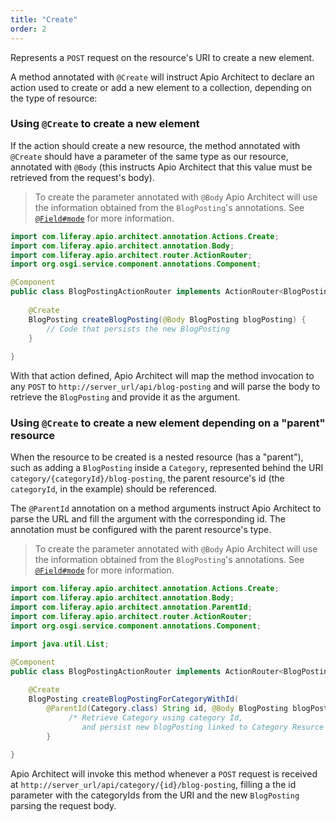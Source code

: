 ```yaml
---
title: "Create"
order: 2
---
```


Represents a `POST` request on the resource's URI to create a new element. 

A method annotated with `@Create` will instruct Apio Architect to declare an action used to create or add a new element to a collection, depending on the type of resource:

### Using `@Create` to create a new element

If the action should create a new resource, the method annotated with `@Create` should have a parameter of the same type as our resource, annotated with `@Body` (this instructs Apio Architect that this value must be retrieved from the request's body).

> To create the parameter annotated with `@Body` Apio Architect will use the information obtained from the `BlogPosting`'s annotations. See [`@Field#mode`](/docs/reference/types.html#mode) for more information.

```java
import com.liferay.apio.architect.annotation.Actions.Create;
import com.liferay.apio.architect.annotation.Body;
import com.liferay.apio.architect.router.ActionRouter;
import org.osgi.service.component.annotations.Component;

@Component
public class BlogPostingActionRouter implements ActionRouter<BlogPosting> {
    
    @Create
    BlogPosting createBlogPosting(@Body BlogPosting blogPosting) {
        // Code that persists the new BlogPosting
    }
    
}
```

With that action defined, Apio Architect will map the method invocation to any `POST` to  `http://server_url/api/blog-posting` and will parse the body to retrieve the `BlogPosting` and provide it as the argument.

### Using `@Create` to create a new element depending on a "parent" resource

When the resource to be created is a nested resource (has a "parent"), such as adding a `BlogPosting` inside a `Category`, represented behind the URI `category/{categoryId}/blog-posting`, the parent resource's id (the `categoryId`, in the example) should be referenced.

The `@ParentId` annotation on a method arguments instruct Apio Architect to parse the URL and fill the argument with the corresponding id. The annotation must be configured with the parent resource's type.

> To create the parameter annotated with `@Body` Apio Architect will use the information obtained from the `BlogPosting`'s annotations. See [`@Field#mode`](/docs/reference/types.html#mode) for more information.

```java
import com.liferay.apio.architect.annotation.Actions.Create;
import com.liferay.apio.architect.annotation.Body;
import com.liferay.apio.architect.annotation.ParentId;
import com.liferay.apio.architect.router.ActionRouter;
import org.osgi.service.component.annotations.Component;

import java.util.List;

@Component
public class BlogPostingActionRouter implements ActionRouter<BlogPosting> {
    
    @Create
    BlogPosting createBlogPostingForCategoryWithId(
        @ParentId(Category.class) String id, @Body BlogPosting blogPosting) {
             /* Retrieve Category using category Id, 
                and persist new blogPosting linked to Category Resurce */
        }
    
}
```

Apio Architect will invoke this method whenever a `POST` request is received at  `http://server_url/api/category/{id}/blog-posting`, filling a the id parameter with the categoryIds from the URI and the new `BlogPosting` parsing the request body.